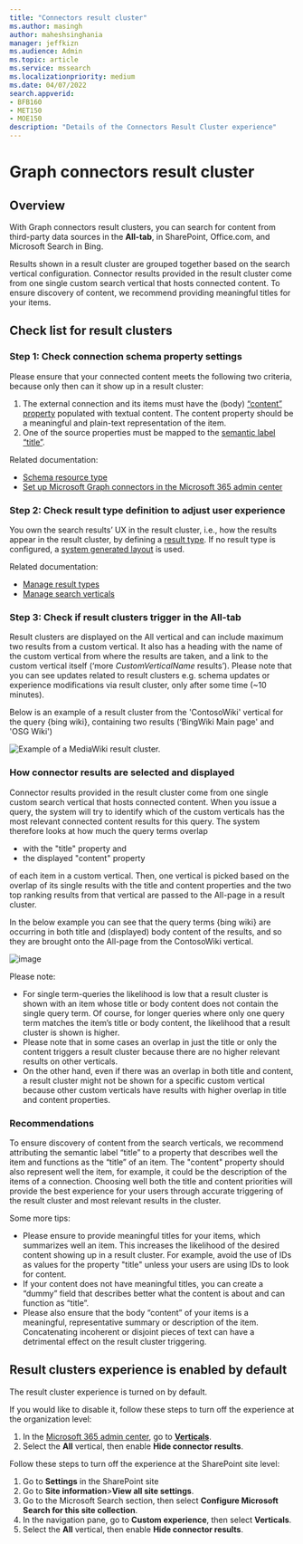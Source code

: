 ```yaml
---
title: "Connectors result cluster"
ms.author: masingh
author: maheshsinghania
manager: jeffkizn
ms.audience: Admin
ms.topic: article
ms.service: mssearch
ms.localizationpriority: medium
ms.date: 04/07/2022
search.appverid:
- BFB160
- MET150
- MOE150
description: "Details of the Connectors Result Cluster experience"
---
```

# Graph connectors result cluster

## Overview 

With Graph connectors result clusters, you can search for content from third-party data sources in the **All-tab**, in SharePoint, Office.com, and Microsoft Search in Bing. 

Results shown in a result cluster are grouped together based on the search vertical configuration. Connector results provided in the result cluster come from one single custom search vertical that hosts connected content. To ensure discovery of content, we recommend providing meaningful titles for your items.

## Check list for result clusters
### Step 1: Check connection schema property settings
Please ensure that your connected content meets the following two criteria, because only then can it show up in a result cluster:

1.	The external connection and its items must have the (body) [“content” property](/graph/api/resources/externalconnectors-externalitem?view=graph-rest-beta#properties) populated with textual content. The content property should be a meaningful and plain-text representation of the item.
2.	One of the source properties must be mapped to the [semantic label “title”](configure-connector.md?#step-6-assign-property-labels).

Related documentation:
- [Schema resource type](/graph/api/resources/externalconnectors-externalitem?view=graph-rest-beta)
- [Set up Microsoft Graph connectors in the Microsoft 365 admin center](configure-connector.md?#step-6-assign-property-labels)

### Step 2: Check result type definition to adjust user experience

You own the search results’ UX in the result cluster, i.e., how the results appear in the result cluster, by defining a [result type](/manage-result-types). If no result type is configured, a [system generated layout](/customize-search-page#default-search-result-layout) is used.

Related documentation:
- [Manage result types](/manage-result-types)
- [Manage search verticals](/manage-verticals#create-your-own-result-type)


### Step 3: Check if result clusters trigger in the All-tab

Result clusters are displayed on the All vertical and can include maximum two results from a custom vertical. It also has a heading with the name of the custom vertical from where the results are taken, and a link to the custom vertical itself (‘more _CustomVerticalName_ results’). Please note that you can see updates related to result clusters e.g. schema updates or experience modifications via result cluster, only after some time (~10 minutes). 

Below is an example of a result cluster from the 'ContosoWiki' vertical for the query {bing wiki}, containing two results (‘BingWiki Main page' and 'OSG Wiki')

![Example of a MediaWiki result cluster.](media/result-cluster/result-cluster-example.png)

### How connector results are selected and displayed
Connector results provided in the result cluster come from one single custom search vertical that hosts connected content. When you issue a query, the system will try to identify which of the custom verticals has the most relevant connected content results for this query. The system therefore looks at how much the query terms overlap 
- with the "title" property and 
- the displayed "content" property

of each item in a custom vertical. Then, one vertical is picked based on the overlap of its single results with the title and content properties and the two top ranking results from that vertical are passed to the All-page in a result cluster. 

In the below example you can see that the query terms {bing wiki} are occurring in both title and (displayed) body content of the results, and so they are brought onto the All-page from the ContosoWiki vertical.

![image](https://user-images.githubusercontent.com/72018014/183807100-64aa10c7-449a-4fcb-bbff-e2c35170ebcc.png)

Please note:
- For single term-queries the likelihood is low that a result cluster is shown with an item whose title or body content does not contain the single query term. Of course, for longer queries where only one query term matches the item’s title or body content, the likelihood that a result cluster is shown is higher. 
- Please note that in some cases an overlap in just the title or only the content triggers a result cluster because there are no higher relevant results on other verticals.
- On the other hand, even if there was an overlap in both title and content, a result cluster might not be shown for a specific custom vertical because other custom verticals have results with higher overlap in title and content properties.

### Recommendations
To ensure discovery of content from the search verticals, we recommend attributing the semantic label “title” to a property that describes well the item and functions as the “title” of an item. The "content" property should also represent well the item, for example, it could be the description of the items of a connection. Choosing well both the title and content priorities will provide the best experience for your users through accurate triggering of the result cluster and most relevant results in the cluster.

Some more tips: 
- Please ensure to provide meaningful titles for your items, which summarizes well an item. This increases the likelihood of the desired content showing up in a result cluster. For example, avoid the use of IDs as values for the property "title" unless your users are using IDs to look for content.
- If your content does not have meaningful titles, you can create a “dummy” field that describes better what the content is about and can function as “title”. 
- Please also ensure that the body “content” of your items is a meaningful, representative summary or description of the item. Concatenating incoherent or disjoint pieces of text can have a detrimental effect on the result cluster triggering.

## Result clusters experience is enabled by default
  
The result cluster experience is turned on by default.  

If you would like to disable it, follow these steps to turn off the experience at the organization level:

1. In the [Microsoft 365 admin center](https://admin.microsoft.com), go to [**Verticals**](https://admin.microsoft.com/Adminportal/Home#/MicrosoftSearch/verticals).
1. Select  the **All** vertical, then enable **Hide connector results**.

Follow these steps to turn off the experience at the SharePoint site level:

1. Go to **Settings** in the SharePoint site
2. Go to **Site information**>**View all site settings**.
3. Go to the Microsoft Search section, then select **Configure Microsoft Search for this site collection**.
4. In the navigation pane, go to **Custom experience**, then select **Verticals**.
5. Select the **All** vertical, then enable **Hide connector results**.
